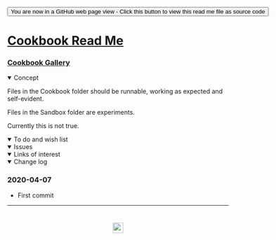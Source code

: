 <span style=display:none; >[You are now in a GitHub source code view - click this link to view Read Me file as a web page]( https://www.ladybug.tools/spider-covid-19-viz-3d/cookbook/readme.html#README.md "View file as a web page." ) </span>

<div><input type=button class = 'btn btn-secondary btn-sm' onclick=window.location.href="https://github.com/ladybug-tools/spider-covid-19-viz-3d/tree/master/cookbook/";
value='You are now in a GitHub web page view - Click this button to view this read me file as source code' ></div>


# [Cookbook Read Me]( https://www.ladybug.tools/spider-covid-19-viz-3d/readme.html#cookbook/README.md )

<!--
<iframe src=https://pushme-pullyou.github.io/ width=100% height=500px >Iframes are not viewable in GitHub source code view</iframe>
_basic-html.html_

-->

### [Cookbook Gallery]( https://www.ladybug.tools/spider-covid-19-viz-3d/cookbook/index.html )

<details open >
<summary>Concept</summary>

Files in the Cookbook folder should be runnable, working as expected and self-evident.

Files in the Sandbox folder are experiments.

Currently this is not true.

</details>

<details open >
<summary>To do and wish list </summary>


</details>

<details open >
<summary>Issues </summary>


</details>

<details open >
<summary>Links of interest</summary>


</details>

<details open >
<summary>Change log </summary>

### 2020-04-07

* First commit

</details>

***

# <center title="hello!" ><a href=javascript:window.scrollTo(0,0); style=text-decoration:none; > <img src="../assets/spider.ico" height=24 > </a></center>
